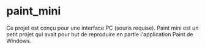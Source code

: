 # paint_mini
Ce projet est conçu pour une interface PC (souris requise).
Paint mini est un petit projet qui avait pour but de reproduire en partie l'application Paint de Windows.
